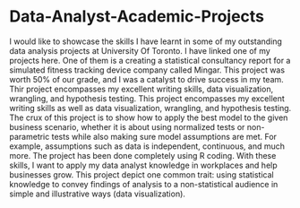 # Data-Analyst-Academic-Projects
I would like to showcase the skills I have learnt in some of my outstanding data analysis projects at University Of Toronto. I have linked one of my projects here.
One of them is a creating a statistical consultancy report for a simulated fitness tracking device company called Mingar. This project was worth 50% of our grade,
and I was a catalyst to drive success in my team. Thir project encompasses my excellent writing skills, data visualization, wrangling, and hypothesis testing.
This project encompasses my excellent writing skills as well as data visualization, wrangling, and hypothesis testing. The crux of this project is to show how to 
apply the best model to the given business scenario, whether it is about using normalized tests or non-parametric tests while also making sure model assumptions 
are met. For example, assumptions such as data is independent, continuous, and much more. The project has been done completely using R coding. With these skills, 
I want to apply my data analyst knowledge in workplaces and help businesses grow. This project depict one common trait: using statistical knowledge to convey findings
of analysis to a non-statistical audience in simple and illustrative ways (data visualization). 
